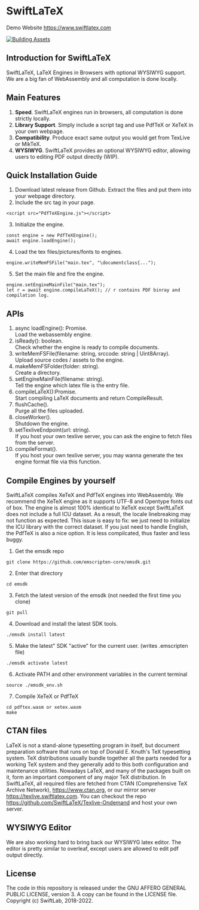 
# SwiftLaTeX

Demo Website https://www.swiftlatex.com

[![Building Assets](https://github.com/SwiftLaTeX/SwiftLaTeX/actions/workflows/github-actions-build.yml/badge.svg?branch=master)](https://github.com/SwiftLaTeX/SwiftLaTeX/actions/workflows/github-actions-build.yml)

## Introduction for SwiftLaTeX

SwiftLaTeX, LaTeX Engines in Browsers with optional WYSIWYG support. We are a big fan of WebAssembly and all computation is done locally.

## Main Features

1. __Speed__. SwiftLaTeX engines run in browsers, all computation is done strictly locally.
2. __Library Support__. Simply include a script tag and use PdfTeX or XeTeX in your own webpage.
3. __Compatibility__. Produce exact same output you would get from TexLive or MikTeX.
4. __WYSIWYG__. SwiftLaTeX provides an optional WYSIWYG editor, allowing users to editing PDF output directly (WIP).

## Quick Installation Guide
1. Download latest release from Github. Extract the files and put them into your webpage directory.
2. Include the src tag in your page.
```
<script src="PdfTeXEngine.js"></script>
```
3. Initialize the engine.
```
const engine = new PdfTeXEngine();
await engine.loadEngine();
```
4. Load the tex files/pictures/fonts to engines.
```
engine.writeMemFSFile("main.tex", "\documentclass{...");
```
5. Set the main file and fire the engine.
```
engine.setEngineMainFile("main.tex");
let r = await engine.compileLaTeX(); // r contains PDF binray and compilation log.
```

## APIs
1. async loadEngine(): Promise<void>. \
Load the webassembly engine.
2. isReady(): boolean. \
Check whether the engine is ready to compile documents.
3. writeMemFSFile(filename: string, srccode: string | Uint8Array). \
Upload source codes / assets to the engine.
4. makeMemFSFolder(folder: string). \
Create a directory.
5. setEngineMainFile(filename: string). \
Tell the engine which latex file is the entry file.
6. compileLaTeX():Promise<CompileResult>. \
Start compiling LaTeX documents and return CompileResult.
7. flushCache(). \
Purge all the files uploaded.
8. closeWorker(). \
Shutdown the engine.
9. setTexliveEndpoint(url: string). \
If you host your own texlive server, you can ask the engine to fetch files from the server.
10. compileFormat(). \
If you host your own texlive server, you may wanna generate the tex engine format file via this function.

## Compile Engines by yourself
SwiftLaTeX compiles XeTeX and PdfTeX engines into WebAssembly. We recommend the XeTeX engine as it supports UTF-8 and Opentype fonts out of box.
The engine is almost 100% identical to XeTeX except SwiftLaTeX does not include a full ICU dataset. As a result, the locale linebreaking may not function as expected. This issue is easy to fix: we just need to initialize the ICU library with the correct dataset.  If you just need to handle English, the PdfTeX is also a nice option. It is less compilcated, thus faster and less buggy.

1. Get the emsdk repo
```
git clone https://github.com/emscripten-core/emsdk.git
```
2. Enter that directory
```
cd emsdk
```
3. Fetch the latest version of the emsdk (not needed the first time you clone)
```
git pull
```
4. Download and install the latest SDK tools.
```
./emsdk install latest
```
5. Make the latest" SDK "active" for the current user. (writes .emscripten file)
```
./emsdk activate latest
```
6. Activate PATH and other environment variables in the current terminal
```
source ./emsdk_env.sh
```
7. Compile XeTeX or PdfTeX
```
cd pdftex.wasm or xetex.wasm
make
```





## CTAN files
LaTeX is not a stand-alone typesetting program in itself, but document preparation software that runs on top of Donald E. Knuth's TeX typesetting system. TeX distributions usually bundle together all the parts needed for a working TeX system and they generally add to this both configuration and maintenance utilities. Nowadays LaTeX, and many of the packages built on it, form an important component of any major TeX distribution. 
In SwiftLaTeX, all required files are fetched from CTAN (Comprehensive TeX Archive Network), https://www.ctan.org, or our mirror server https://texlive.swiftlatex.com. 
You can checkout the repo https://github.com/SwiftLaTeX/Texlive-Ondemand and host your own server. 

## WYSIWYG Editor
We are also working hard to bring back our WYSIWYG latex editor. The editor is pretty similar to overleaf, except users are allowed to edit pdf output directly. 

## License
The code in this repository is released under the GNU AFFERO GENERAL PUBLIC LICENSE, version 3. A copy can be found in the LICENSE file.
Copyright (c) SwiftLab, 2018-2022.